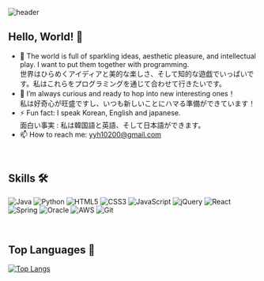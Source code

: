 ![header](https://capsule-render.vercel.app/api?type=waving&color=auto&height=300&section=header&text=Yeong%20Hye&fontSize=90)


## Hello, World! 👋

- 🔭 The world is full of sparkling ideas, aesthetic pleasure, and intellectual play. I want to put them together with programming.</br>
世界はひらめくアイディアと美的な楽しさ、そして知的な遊戯でいっぱいです。私はこれらをプログラミングを通じて合わせて行きたいです。
- 🌱 I’m always curious and ready to hop into new interesting ones！</br>
私は好奇心が旺盛ですし、いつも新しいことにハマる準備ができています！
- ⚡ Fun fact: I speak Korean, English and japanese.</br>
面白い事実 : 私は韓国語と英語、そして日本語ができます。
- 📫 How to reach me: yyh10200@gmail.com


<!--
**futureDevvvv/futureDevvvv** is a ✨ _special_ ✨ repository because its `README.md` (this file) appears on your GitHub profile.

Here are some ideas to get you started:

- 🔭 The world is full of sparkling ideas, aesthetic pleasure and intellectual pleasure. I want to put them together through programming
- 🌱 I’m currently learning ...
- 👯 I’m looking to collaborate on ...
- 🤔 I’m looking for help with ...
- 💬 Ask me about ...
- 📫 How to reach me: ...
- 😄 Pronouns: ...
- ⚡ Fun fact: ...
-->

</br>

## Skills 🛠

![Java](https://img.shields.io/badge/java-%23ED8B00.svg?style=for-the-badge&logo=java&logoColor=white) ![Python](https://img.shields.io/badge/python-3670A0?style=for-the-badge&logo=python&logoColor=ffdd54) ![HTML5](https://img.shields.io/badge/html5-%23E34F26.svg?style=for-the-badge&logo=html5&logoColor=white) ![CSS3](https://img.shields.io/badge/css3-%231572B6.svg?style=for-the-badge&logo=css3&logoColor=white) ![JavaScript](https://img.shields.io/badge/javascript-%23323330.svg?style=for-the-badge&logo=javascript&logoColor=%23F7DF1E) ![jQuery](https://img.shields.io/badge/jquery-%230769AD.svg?style=for-the-badge&logo=jquery&logoColor=white) ![React](https://img.shields.io/badge/react-%2320232a.svg?style=for-the-badge&logo=react&logoColor=%2361DAFB) </br>
![Spring](https://img.shields.io/badge/spring-%236DB33F.svg?style=for-the-badge&logo=spring&logoColor=white) ![Oracle](https://img.shields.io/badge/Oracle-F80000?style=for-the-badge&logo=oracle&logoColor=white) ![AWS](https://img.shields.io/badge/AWS-%23FF9900.svg?style=for-the-badge&logo=amazon-aws&logoColor=white) ![Git](https://img.shields.io/badge/git-%23F05033.svg?style=for-the-badge&logo=git&logoColor=white)

</br>

## Top Languages 📝

[![Top Langs](https://github-readme-stats.vercel.app/api/top-langs/?username=futureDevvvv&layout=compact)](https://github.com/anuraghazra/github-readme-stats)
